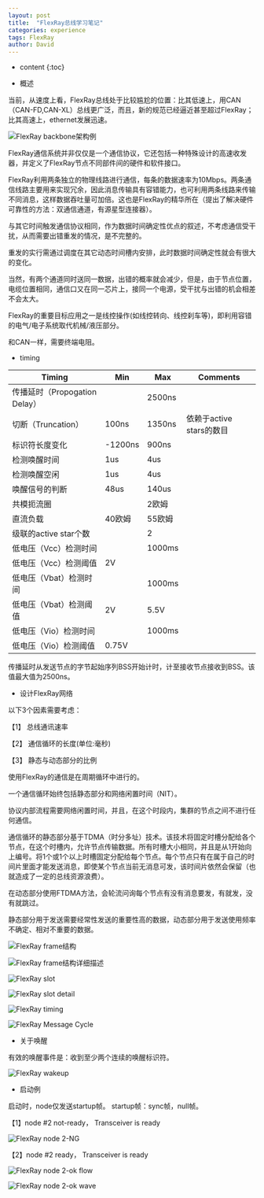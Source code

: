 ```yaml
---
layout: post
title:  "FlexRay总线学习笔记"
categories: experience
tags: FlexRay
author: David
---
```


* content
{:toc}

* 概述

当前，从速度上看，FlexRay总线处于比较尴尬的位置：比其低速上，用CAN（CAN-FD,CAN-XL）总线更广泛，而且，新的规范已经逼近甚至超过FlexRay；比其高速上，ethernet发展迅速。

![FlexRay backbone架构例](https://github.com/titron/titron.github.io/raw/master/img/2019-10-18-flexray_backbone.png) 

FlexRay通信系统并非仅仅是一个通信协议，它还包括一种特殊设计的高速收发器，并定义了FlexRay节点不同部件间的硬件和软件接口。

FlexRay利用两条独立的物理线路进行通信，每条的数据速率为10Mbps。两条通信线路主要用来实现冗余，因此消息传输具有容错能力，也可利用两条线路来传输不同消息，这样数据吞吐量可加倍。这也是FlexRay的精华所在（提出了解决硬件可靠性的方法：双通信通道，有源星型连接器）。

与其它时间触发通信协议相同，作为数据时间确定性优点的叙述，不考虑通信受干扰，从而需要出错重发的情况，是不完整的。

重发的实行需通过调度在其它动态时间槽内安排，此时数据时间确定性就会有很大的变化。

当然，有两个通道同时送同一数据，出错的概率就会减少，但是，由于节点位置，电缆位置相同，通信口又在同一芯片上，接同一个电源，受干扰与出错的机会相差不会太大。 



FlexRay的重要目标应用之一是线控操作(如线控转向、线控刹车等)，即利用容错的电气/电子系统取代机械/液压部分。

和CAN一样，需要终端电阻。

* timing

| Timing |	Min	| Max | Comments |
|---|---|---|---|
| 传播延时（Propogation Delay） |  | 2500ns |  |
| 切断（Truncation） | 100ns | 1350ns | 依赖于active stars的数目 |
| 标识符长度变化 |	-1200ns | 900ns	|  |
| 检测唤醒时间 | 1us |	4us	|  |
| 检测唤醒空闲 | 1us |	4us |  |
| 唤醒信号的判断 |	48us | 140us |  |
| 共模扼流圈 |  | 2欧姆 |  |
| 直流负载 | 40欧姆 | 55欧姆 |  |
| 级联的active star个数 |  | 2 |  |
| 低电压（Vcc）检测时间 |  | 1000ms |  |
| 低电压（Vcc）检测阈值 | 2V |  |  |
| 低电压（Vbat）检测时间 |  | 1000ms |  |
| 低电压（Vbat）检测阈值 | 2V |	5.5V |  |
| 低电压（Vio）检测时间 |  | 1000ms |  |
| 低电压（Vio）检测阈值 | 0.75V	|  |  |

传播延时从发送节点的字节起始序列BSS开始计时，计至接收节点接收到BSS。该值最大值为2500ns。

* 设计FlexRay网络

以下3个因素需要考虑：

【1】 总线通讯速率

【2】 通信循环的长度(单位:毫秒)

【3】 静态与动态部分的比例

使用FlexRay的通信是在周期循环中进行的。

一个通信循环始终包括静态部分和网络闲置时间（NIT）。

协议内部流程需要网络闲置时间，并且，在这个时段内，集群的节点之间不进行任何通信。 

通信循环的静态部分基于TDMA（时分多址）技术。该技术将固定时槽分配给各个节点，在这个时槽内，允许节点传输数据。所有时槽大小相同，并且是从1开始向上编号。将1个或1个以上时槽固定分配给每个节点。每个节点只有在属于自己的时间片里面才能发送消息，即使某个节点当前无消息可发，该时间片依然会保留（也就造成了一定的总线资源浪费）。

在动态部分使用FTDMA方法，会轮流问询每个节点有没有消息要发，有就发，没有就跳过。

静态部分用于发送需要经常性发送的重要性高的数据，动态部分用于发送使用频率不确定、相对不重要的数据。

![FlexRay frame结构](https://github.com/titron/titron.github.io/raw/master/img/2019-10-18-flexray_frame.png) 

![FlexRay frame结构详细描述](https://github.com/titron/titron.github.io/raw/master/img/2019-10-18-flexray_frame_d.png) 

![FlexRay slot](https://github.com/titron/titron.github.io/raw/master/img/2019-10-18-flexray_slot.png) 

![FlexRay slot detail](https://github.com/titron/titron.github.io/raw/master/img/2019-10-18-flexray_slot_d.png) 

![FlexRay timing](https://github.com/titron/titron.github.io/raw/master/img/2019-10-18-flexray_timing.png)

![FlexRay Message Cycle](https://github.com/titron/titron.github.io/raw/master/img/2019-10-18-flexray_msg_cycle.png)


* 关于唤醒

有效的唤醒事件是：收到至少两个连续的唤醒标识符。

![FlexRay wakeup](https://github.com/titron/titron.github.io/raw/master/img/2019-10-18-flexray_wup.png)

* 启动例

启动时，node仅发送startup帧。
startup帧：sync帧，null帧。

【1】node #2 not-ready， Transceiver is ready

![FlexRay node 2-NG](https://github.com/titron/titron.github.io/raw/master/img/2019-10-18-flexray_s1.png)

【2】node #2 ready， Transceiver is ready

![FlexRay node 2-ok flow](https://github.com/titron/titron.github.io/raw/master/img/2019-10-18-flexray_s2.png)

![FlexRay node 2-ok wave](https://github.com/titron/titron.github.io/raw/master/img/2019-10-18-flexray_s2_w.png)
